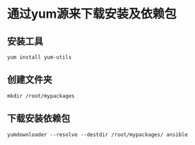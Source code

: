 # 通过yum源来下载安装及依赖包

## 安装工具

```
yum install yum-utils
```

## 创建文件夹

```
mkdir /root/mypackages
```

## 下载安装依赖包

```
yumdownloader --resolve --destdir /root/mypackages/ ansible
```